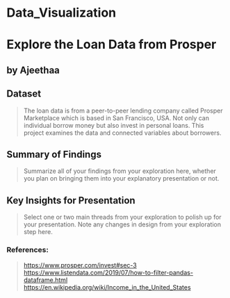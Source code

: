 # Data_Visualization

# Explore the Loan Data from Prosper
## by Ajeethaa


## Dataset

> The loan data is from a peer-to-peer lending company called Prosper Marketplace which is based in San Francisco, USA. Not only can individual borrow money but also invest in personal loans. This project examines the data and connected variables about borrowers.


## Summary of Findings

> Summarize all of your findings from your exploration here, whether you plan on bringing them into your explanatory presentation or not.


## Key Insights for Presentation

> Select one or two main threads from your exploration to polish up for your presentation. Note any changes in design from your exploration step here.

### References:
> https://www.prosper.com/invest#sec-3
> https://www.listendata.com/2019/07/how-to-filter-pandas-dataframe.html
> https://en.wikipedia.org/wiki/Income_in_the_United_States
